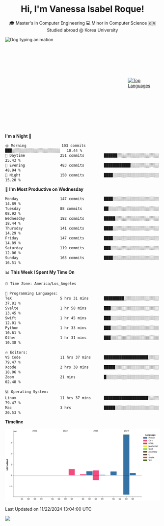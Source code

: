 <h1 align="center">Hi, I'm Vanessa Isabel Roque!</h1>

<p align="center"> 🎓 Master's in Computer Engineering 💻 Minor in Computer Science 🇰🇷 Studied abroad @ Korea University <br></p>
<div style="display: flex; justify-content: center; align-items: center;">
  <img src="https://cdn.dribbble.com/users/859807/screenshots/6284055/benny_typing_1.gif" width="400" height="300" alt="Dog typing animation">
  <a href="https://github.com/anuraghazra/github-readme-stats">
    <img src="https://github-readme-stats.vercel.app/api/top-langs/?username=vroque19" alt="Top Languages" width="400" height="300">
  </a>
</div>

 
<!--START_SECTION:waka-->
**I'm a Night 🦉** 

```text
🌞 Morning                103 commits         ███░░░░░░░░░░░░░░░░░░░░░░   10.44 % 
🌆 Daytime                251 commits         ██████░░░░░░░░░░░░░░░░░░░   25.43 % 
🌃 Evening                483 commits         ████████████░░░░░░░░░░░░░   48.94 % 
🌙 Night                  150 commits         ████░░░░░░░░░░░░░░░░░░░░░   15.20 % 
```
📅 **I'm Most Productive on Wednesday** 

```text
Monday                   147 commits         ████░░░░░░░░░░░░░░░░░░░░░   14.89 % 
Tuesday                  88 commits          ██░░░░░░░░░░░░░░░░░░░░░░░   08.92 % 
Wednesday                182 commits         █████░░░░░░░░░░░░░░░░░░░░   18.44 % 
Thursday                 141 commits         ████░░░░░░░░░░░░░░░░░░░░░   14.29 % 
Friday                   147 commits         ████░░░░░░░░░░░░░░░░░░░░░   14.89 % 
Saturday                 119 commits         ███░░░░░░░░░░░░░░░░░░░░░░   12.06 % 
Sunday                   163 commits         ████░░░░░░░░░░░░░░░░░░░░░   16.51 % 
```


📊 **This Week I Spent My Time On** 

```text
🕑︎ Time Zone: America/Los_Angeles

💬 Programming Languages: 
TeX                      5 hrs 31 mins       █████████░░░░░░░░░░░░░░░░   37.81 % 
Svelte                   1 hr 58 mins        ███░░░░░░░░░░░░░░░░░░░░░░   13.45 % 
Swift                    1 hr 45 mins        ███░░░░░░░░░░░░░░░░░░░░░░   12.01 % 
Python                   1 hr 33 mins        ███░░░░░░░░░░░░░░░░░░░░░░   10.61 % 
Other                    1 hr 31 mins        ███░░░░░░░░░░░░░░░░░░░░░░   10.38 % 

🔥 Editors: 
VS Code                  11 hrs 37 mins      ████████████████████░░░░░   79.47 % 
Xcode                    2 hrs 38 mins       █████░░░░░░░░░░░░░░░░░░░░   18.06 % 
Zoom                     21 mins             █░░░░░░░░░░░░░░░░░░░░░░░░   02.48 % 

💻 Operating System: 
Linux                    11 hrs 37 mins      ████████████████████░░░░░   79.47 % 
Mac                      3 hrs               █████░░░░░░░░░░░░░░░░░░░░   20.53 % 
```

**Timeline**

![Lines of Code chart](https://raw.githubusercontent.com/vroque19/vroque19/main/assets/bar_graph.png)


 Last Updated on 11/22/2024 13:04:00 UTC
<!--END_SECTION:waka-->
![](https://komarev.com/ghpvc/?username=vroque19&color=b2a3dc&style=flat-square)
